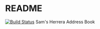 # README
[![Build Status](https://travis-ci.org/SamHerrera88/AddressBook.svg?branch=master)](https://travis-ci.org/SamHerrera88/AddressBook)
Sam's Herrera Address Book